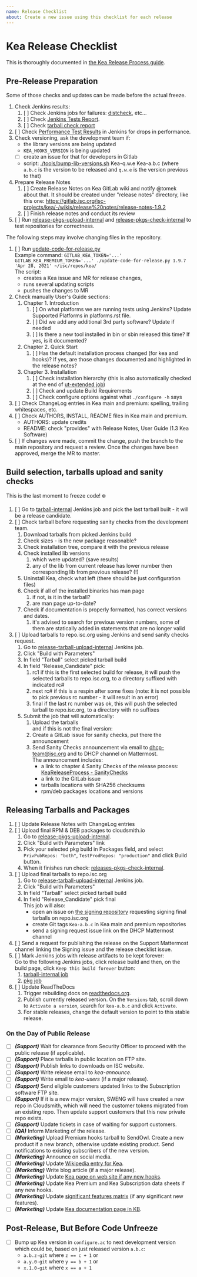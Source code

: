 ```yaml
---
name: Release Checklist
about: Create a new issue using this checklist for each release
---
```


# Kea Release Checklist

This is thoroughly documented in [the Kea Release Process guide](https://wiki.isc.org/bin/view/QA/KeaReleaseProcess).

## Pre-Release Preparation

Some of those checks and updates can be made before the actual freeze.

1. Check Jenkins results:
   1. [ ] Check Jenkins jobs for failures: [distcheck](https://jenkins.aws.isc.org/job/kea-dev/job/distcheck/), etc...
   1. [ ] Check [Jenkins Tests Report](https://jenkins.aws.isc.org/job/kea-dev/job/jenkins-tests-report/).
   1. [ ] Check [tarball check report](https://jenkins.aws.isc.org/job/kea-dev/job/tarball-internal/Kea_20Build_20Checks/)
1. [ ] Check [Performance Test Results](https://jenkins.isc.org/job/kea-dev/job/performance/KeaPerformanceReport/) in Jenkins for drops in performance.
1. Check versioning, ask the development team if:
   - the library versions are being updated
   - `KEA_HOOKS_VERSION` is being updated
   - [ ] create an issue for that for developers in Gitlab
   - script: [./tools/bump-lib-versions.sh](https://gitlab.isc.org/isc-projects/kea/-/blob/master/tools/bump-lib-versions.sh) Kea-q.w.e Kea-a.b.c (where `a.b.c` is the version to be released and `q.w.e` is the version previous to that)
1. Prepare Release Notes
   1. [ ] Create Release Notes on Kea GitLab wiki and notify @tomek about that. It should be created under "release notes" directory, like this one: https://gitlab.isc.org/isc-projects/kea/-/wikis/release%20notes/release-notes-1.9.2
   1. [ ] Finish release notes and conduct its review
1. [ ] Run [release-pkgs-upload-internal](https://jenkins.aws.isc.org/job/kea-dev/job/release-pkgs-upload-internal/) and [release-pkgs-check-internal](https://jenkins.aws.isc.org/job/kea-dev/job/release-pkgs-check-internal/) to test repositories for correctness.

The following steps may involve changing files in the repository.

1. [ ] Run [update-code-for-release.py](https://gitlab.isc.org/isc-private/qa-dhcp/-/blob/master/kea/build/update-code-for-release.py) <br>
   Example command: `GITLAB_KEA_TOKEN='...' GITLAB_KEA_PREMIUM_TOKEN='...' ./update-code-for-release.py 1.9.7 'Apr 28, 2021' ~/isc/repos/kea/` <br>
   The script:
   - creates a Kea issue and MR for release changes,
   - runs several updating scripts
   - pushes the changes to MR
1. Check manually User's Guide sections:
   1. Chapter 1. Introduction
      1. [ ] On what platforms we are running tests using Jenkins? Update Supported Platforms in platforms.rst file.
      1. [ ] Did we add any additional 3rd party software? Update if needed
      1. [ ] Is there a new tool installed in bin or sbin released this time? If yes, is it documented?
   1. Chapter 2. Quick Start
      1. [ ] Has the default installation process changed (for kea and hooks)? If yes, are those changes documented and highlighted in the release notes?
   1. Chapter 3. Installation
      1. [ ] Check installation hierarchy (this is also automatically checked at the end of [ut-extended job](https://jenkins.aws.isc.org/job/kea-dev/job/ut-extended/))
      1. [ ] Check and update Build Requirements
      1. [ ] Check configure options against what `./configure -h` says
1. [ ] Check ChangeLog entries in Kea main and premium: spelling, trailing whitespaces, etc.
1. [ ] Check AUTHORS, INSTALL, README files in Kea main and premium.
   -  AUTHORS: update credits
   -  README: check "provides" with Release Notes, User Guide (1.3 Kea Software)
1. [ ] If changes were made, commit the change, push the branch to the main repository and request a review. Once the changes have been approved, merge the MR to master.

## Build selection, tarballs upload and sanity checks

This is the last moment to freeze code! :snowflake:

1. [ ] Go to [tarball-internal](https://jenkins.aws.isc.org/job/kea-dev/job/tarball-internal/) Jenkins job and pick the last tarball built - it will be a release candidate.
1. [ ] Check tarball before requesting sanity checks from the development team.
   1. Download tarballs from picked Jenkins build
   1. Check sizes - is the new package reasonable?
   1. Check installation tree, compare it with the previous release
   1. Check installed lib versions
      1. which were updated? (save results)
      1. any of the lib from current release has lower number then corresponding lib from previous release? (!)
   1. Uninstall Kea, check what left (there should be just configuration files)
   1. Check if all of the installed binaries has man page
      1. if not, is it in the tarball?
      1. are man page up-to-date?
   1. Check if documentation is properly formatted, has correct versions and dates.
      1. it's advised to search for previous version numbers, some of them are statically added in statements that are no longer valid
1. [ ] Upload tarballs to repo.isc.org using Jenkins and send sanity checks request.
   1. Go to [release-tarball-upload-internal](https://jenkins.aws.isc.org/job/kea-dev/job/release-tarball-upload-internal/) Jenkins job.
   1. Click "Build with Parameters"
   1. In field "Tarball" select picked tarball build
   1. In field "Release_Candidate" pick:
      1. rc1 if this is the first selected build for release, it will push the selected tarballs to repo.isc.org, to a directory suffixed with indicated rc#
      1. next rc# if this is a respin after some fixes (note: it is not possible to pick previous rc number - it will result in an error)
      1. final if the last rc number was ok, this will push the selected tarball to repo.isc.org, to a directory with no suffixes
   1. Submit the job that will automatically:
      1. Upload the tarballs <br>
      and if this is not the final version:
      1. Create a GitLab issue for sanity checks, put there the announcement
      1. Send Sanity Checks announcement via email to dhcp-team@isc.org and to DHCP channel on Mattermost.<br>
      The announcement includes:
         - a link to chapter 4 Sanity Checks of the release process: [KeaReleaseProcess - SanityChecks](https://wiki.isc.org/bin/view/QA/KeaReleaseProcess#4.%20Sanity%20Checks)
         - a link to the GitLab issue
         - tarballs locations with SHA256 checksums
         - rpm/deb packages locations and versions


## Releasing Tarballs and Packages

1. [ ] Update Release Notes with ChangeLog entries
1. [ ] Upload final RPM & DEB packages to cloudsmith.io
   1. Go to [release-pkgs-upload-internal](https://jenkins.aws.isc.org/job/kea-dev/job/release-pkgs-upload-internal/).
   1. Click "Build with Parameters" link
   1. Pick your selected pkg build in Packages field, and select `PrivPubRepos: "both"`, `TestProdRepos: "production"` and click Build button.
   1. When it finishes run check: [releases-pkgs-check-internal](https://jenkins.aws.isc.org/job/kea-dev/job/release-pkgs-check-internal/).
1. [ ] Upload final tarballs to repo.isc.org
   1. Go to [release-tarball-upload-internal](https://jenkins.aws.isc.org/job/kea-dev/job/release-tarball-upload-internal/) Jenkins job.
   1. Click "Build with Parameters"
   1. In field "Tarball" select picked tarball build
   1. In field "Release_Candidate" pick final <br>
   This job will also:
      - open an issue on [the signing repository](https://gitlab.isc.org/isc-private/signing/-/issues) requesting signing final tarballs on repo.isc.org
      - create Git tags `Kea-a.b.c` in Kea main and premium repositories
      - send a signing request issue link on the DHCP Mattermost channel
1. [ ] Send a request for publishing the release on the Support Mattermost channel linking the Signing issue and the release checklist issue.
1. [ ] Mark Jenkins jobs with release artifacts to be kept forever: <br>
   Go to the following Jenkins jobs, click release build and then, on the build page, click `Keep this build forever` button: <br>
   1. [tarball-internal job](https://jenkins.aws.isc.org/job/kea-dev/job/tarball-internal/)
   1. [pkg job](https://jenkins.aws.isc.org/job/kea-dev/job/pkg/)
1. [ ] Update ReadTheDocs
   1. Trigger rebuilding docs on [readthedocs.org](https://readthedocs.org/projects/kea/builds).
   1. Publish currently released version. On the `Versions` tab, scroll down to `Activate a version`, search for `kea-a.b.c` and click `Activate`.
   1. For stable releases, change the default version to point to this stable release.


### On the Day of Public Release

 - [ ] ***(Support)*** Wait for clearance from Security Officer to proceed with the public release (if applicable).
 - [ ] ***(Support)*** Place tarballs in public location on FTP site.
 - [ ] ***(Support)*** Publish links to downloads on ISC website.
 - [ ] ***(Support)*** Write release email to *kea-announce*.
 - [ ] ***(Support)*** Write email to *kea-users* (if a major release).
 - [ ] ***(Support)*** Send eligible customers updated links to the Subscription software FTP site.
 - [ ] ***(Support)*** If it is a new major version, SWENG will have created a new repo in Cloudsmith, which will need the customer tokens migrated from an existing repo. Then update support customers that this new private repo exists.
 - [ ] ***(Support)*** Update tickets in case of waiting for support customers.
 - [ ] ***(QA)*** Inform Marketing of the release.
 - [ ] ***(Marketing)*** Upload Premium hooks tarball to SendOwl. Create a new product if a new branch, otherwise update existing product. Send notifications to existing subscribers of the new version.
 - [ ] ***(Marketing)*** Announce on social media.
 - [ ] ***(Marketing)*** Update [Wikipedia entry for Kea](https://en.wikipedia.org/wiki/Kea_(software)).
 - [ ] ***(Marketing)*** Write blog article (if a major release).
 - [ ] ***(Marketing)*** Update [Kea page on web site if any new hooks](https://www.isc.org/kea/).
 - [ ] ***(Marketing)*** Update Kea Premium and Kea Subscription data sheets if any new hooks.
 - [ ] ***(Marketing)*** Update [significant features matrix](https://kb.isc.org/docs/en/aa-01615) (if any significant new features).
 - [ ] ***(Marketing)*** Update [Kea documentation page in KB](https://kb.isc.org/docs/en/kea-administrator-reference-manual).

## Post-Release, But Before Code Unfreeze

- [ ] Bump up Kea version in `configure.ac` to next development version which could be, based on just released version `a.b.c`:
    * `a.b.z-git` where `z == c + 1` or
    * `a.y.0-git` where `y == b + 1` or
    * `x.1.0-git` where `x == a + 1`
